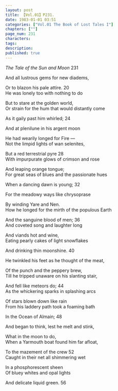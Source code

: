 ```yaml
---
layout: post
title: 【Vol.01】P231.
date: 1983-01-01 03:51
categories: ["Vol.01 The Book of Lost Tales I"]
chapters: [""]
page_num: 231
characters: 
tags: 
description: 
published: true
---
```


<p style="text-indent: 0;">
<I>The Tale of the Sun and Moon </I>231
</p>

And all lustrous gems for new diadems,

Or to blazon his pale attire. 20<BR>He was lonely too with nothing to do

But to stare at the golden world,<BR>Or strain for the hum that would distantly come

As it gaily past him whirled; 24

And at plenilune in his argent moon

He had wearily longed for Fire —<BR>Not the limpid lights of wan selenites,

But a red terrestrial pyre 28<BR>With impurpurate glows of crimson and rose

And leaping orange tongue;<BR>For great seas of blues and the passionate hues

When a dancing dawn is young; 32

For the meadowy ways like chrysoprase

By winding Yare and Nen.<BR>How he longed for the mirth of the populous Earth

And the sanguine blood of men; 36<BR>And coveted song and laughter long

And viands hot and wine,<BR>Eating pearly cakes of light snowflakes

And drinking thin moonshine. 40

He twinkled his feet as he thought of the meat,

Of the punch and the peppery brew,<BR>Till he tripped unaware on his slanting stair,

And fell like meteors do; 44<BR>As the whickering sparks in splashing arcs

Of stars blown down like rain<BR>From his laddery path took a foaming bath

In the Ocean of Almain; 48

And began to think, lest he melt and stink,

What in the moon to do,<BR>When a Yarmouth boat found him far afloat,

To the mazement of the crew 52<BR>Caught in their net all shimmering wet

In a phosphorescent sheen<BR>Of bluey whites and opal lights

And delicate liquid green. 56

